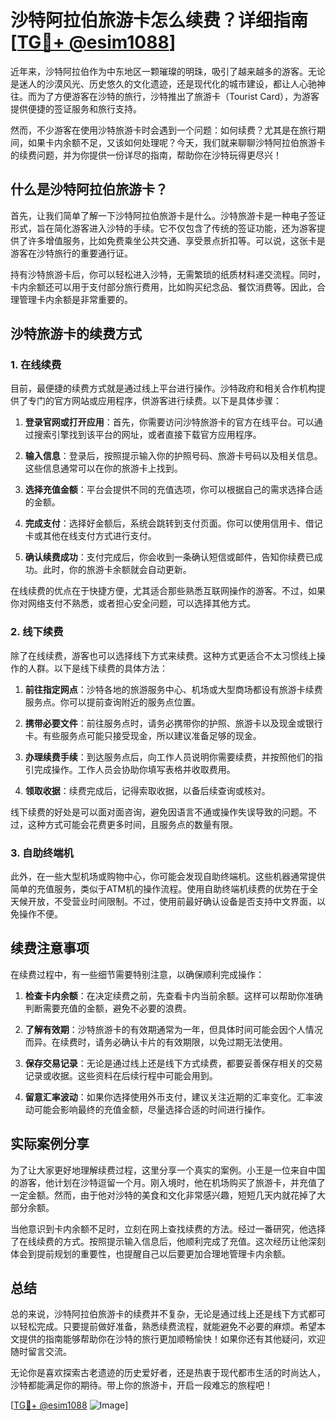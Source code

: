 # 沙特阿拉伯旅游卡怎么续费？详细指南[[TG💪+ @esim1088](https://t.me/s/esim1088)]

近年来，沙特阿拉伯作为中东地区一颗璀璨的明珠，吸引了越来越多的游客。无论是迷人的沙漠风光、历史悠久的文化遗迹，还是现代化的城市建设，都让人心驰神往。而为了方便游客在沙特的旅行，沙特推出了旅游卡（Tourist Card），为游客提供便捷的签证服务和旅行支持。

然而，不少游客在使用沙特旅游卡时会遇到一个问题：如何续费？尤其是在旅行期间，如果卡内余额不足，又该如何处理呢？今天，我们就来聊聊沙特阿拉伯旅游卡的续费问题，并为你提供一份详尽的指南，帮助你在沙特玩得更尽兴！

## 什么是沙特阿拉伯旅游卡？

首先，让我们简单了解一下沙特阿拉伯旅游卡是什么。沙特旅游卡是一种电子签证形式，旨在简化游客进入沙特的手续。它不仅包含了传统的签证功能，还为游客提供了许多增值服务，比如免费乘坐公共交通、享受景点折扣等。可以说，这张卡是游客在沙特旅行的重要通行证。

持有沙特旅游卡后，你可以轻松进入沙特，无需繁琐的纸质材料递交流程。同时，卡内余额还可以用于支付部分旅行费用，比如购买纪念品、餐饮消费等。因此，合理管理卡内余额是非常重要的。

## 沙特旅游卡的续费方式

### 1. 在线续费

目前，最便捷的续费方式就是通过线上平台进行操作。沙特政府和相关合作机构提供了专门的官方网站或应用程序，供游客进行续费。以下是具体步骤：

1. **登录官网或打开应用**：首先，你需要访问沙特旅游卡的官方在线平台。可以通过搜索引擎找到该平台的网址，或者直接下载官方应用程序。
   
2. **输入信息**：登录后，按照提示输入你的护照号码、旅游卡号码以及相关信息。这些信息通常可以在你的旅游卡上找到。

3. **选择充值金额**：平台会提供不同的充值选项，你可以根据自己的需求选择合适的金额。

4. **完成支付**：选择好金额后，系统会跳转到支付页面。你可以使用信用卡、借记卡或其他在线支付方式进行支付。

5. **确认续费成功**：支付完成后，你会收到一条确认短信或邮件，告知你续费已成功。此时，你的旅游卡余额就会自动更新。

在线续费的优点在于快捷方便，尤其适合那些熟悉互联网操作的游客。不过，如果你对网络支付不熟悉，或者担心安全问题，可以选择其他方式。

### 2. 线下续费

除了在线续费，游客也可以选择线下方式来续费。这种方式更适合不太习惯线上操作的人群。以下是线下续费的具体方法：

1. **前往指定网点**：沙特各地的旅游服务中心、机场或大型商场都设有旅游卡续费服务点。你可以提前查询附近的服务点位置。

2. **携带必要文件**：前往服务点时，请务必携带你的护照、旅游卡以及现金或银行卡。有些服务点可能只接受现金，所以建议准备足够的现金。

3. **办理续费手续**：到达服务点后，向工作人员说明你需要续费，并按照他们的指引完成操作。工作人员会协助你填写表格并收取费用。

4. **领取收据**：续费完成后，记得索取收据，以备后续查询或核对。

线下续费的好处是可以面对面咨询，避免因语言不通或操作失误导致的问题。不过，这种方式可能会花费更多时间，且服务点的数量有限。

### 3. 自助终端机

此外，在一些大型机场或购物中心，你可能会发现自助终端机。这些机器通常提供简单的充值服务，类似于ATM机的操作流程。使用自助终端机续费的优势在于全天候开放，不受营业时间限制。不过，使用前最好确认设备是否支持中文界面，以免操作不便。

## 续费注意事项

在续费过程中，有一些细节需要特别注意，以确保顺利完成操作：

1. **检查卡内余额**：在决定续费之前，先查看卡内当前余额。这样可以帮助你准确判断需要充值的金额，避免不必要的浪费。

2. **了解有效期**：沙特旅游卡的有效期通常为一年，但具体时间可能会因个人情况而异。在续费时，请务必确认卡片的有效期限，以免过期无法使用。

3. **保存交易记录**：无论是通过线上还是线下方式续费，都要妥善保存相关的交易记录或收据。这些资料在后续行程中可能会用到。

4. **留意汇率波动**：如果你选择使用外币支付，建议关注近期的汇率变化。汇率波动可能会影响最终的充值金额，尽量选择合适的时间进行操作。

## 实际案例分享

为了让大家更好地理解续费过程，这里分享一个真实的案例。小王是一位来自中国的游客，他计划在沙特逗留一个月。刚入境时，他在机场购买了旅游卡，并充值了一定金额。然而，由于他对沙特的美食和文化非常感兴趣，短短几天内就花掉了大部分余额。

当他意识到卡内余额不足时，立刻在网上查找续费的方法。经过一番研究，他选择了在线续费的方式。按照提示输入信息后，他顺利完成了充值。这次经历让他深刻体会到提前规划的重要性，也提醒自己以后要更加合理地管理卡内余额。

## 总结

总的来说，沙特阿拉伯旅游卡的续费并不复杂，无论是通过线上还是线下方式都可以轻松完成。只要提前做好准备，熟悉续费流程，就能避免不必要的麻烦。希望本文提供的指南能够帮助你在沙特的旅行更加顺畅愉快！如果你还有其他疑问，欢迎随时留言交流。

无论你是喜欢探索古老遗迹的历史爱好者，还是热衷于现代都市生活的时尚达人，沙特都能满足你的期待。带上你的旅游卡，开启一段难忘的旅程吧！

[[TG💪+ @esim1088](https://t.me/s/esim1088) ![Image](https://i.postimg.cc/4NQfJmqS/Snipaste-2025-05-13-00-14-12.png)]